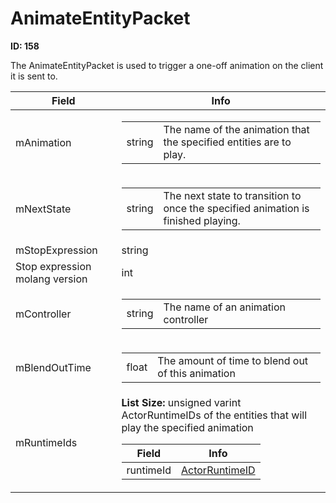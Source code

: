 # AnimateEntityPacket

**ID: 158**  

The AnimateEntityPacket is used to trigger a one-off animation on the client it is sent to.

<table><thead><tr><th>Field</th><th>Info</th></tr></thead><tbody>
<tr><td>mAnimation</td><td><table><tbody><tr><td>string</td><td>The name of the animation that the specified entities are to play.</td></tr></tbody></table></td></tr>
<tr><td>mNextState</td><td><table><tbody><tr><td>string</td><td>The next state to transition to once the specified animation is finished playing.</td></tr></tbody></table></td></tr>
<tr><td>mStopExpression</td><td>string</td></tr>
<tr><td>Stop expression molang version</td><td>int</td></tr>
<tr><td>mController</td><td><table><tbody><tr><td>string</td><td>The name of an animation controller</td></tr></tbody></table></td></tr>
<tr><td>mBlendOutTime</td><td><table><tbody><tr><td>float</td><td>The amount of time to blend out of this animation</td></tr></tbody></table></td></tr>
<tr><td>mRuntimeIds</td><td><b>List Size:</b> unsigned varint
  ActorRuntimeIDs of the entities that will play the specified animation  
  <table><thead><tr><th>Field</th><th>Info</th></tr></thead><tbody>
  <tr><td>runtimeId</td><td><a href="../types/ActorRuntimeID.md">ActorRuntimeID</a></td></tr>
  </tbody></table></td></tr>
</tbody></table>